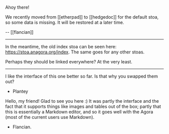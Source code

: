 Ahoy there!

We recently moved from [[etherpad]] to [[hedgedoc]] for the default stoa, so some data is missing. It will be restored at a later time.

-- [[flancian]]

---

In the meantime, the old index stoa can be seen here: https://stoa.anagora.org/index. The same goes for any other stoas.

Perhaps they should be linked everywhere? At the very least.

---
I like the interface of this one better so far. Is that why you swapped them out?
- Plantey

Hello, my friend! Glad to see you here :) It was partly the interface and the fact that it supports things like images and tables out of the box; partly that this is essentially a Markdown editor, and so it goes well with the Agora (most of the current users use Markdown).
- Flancian.